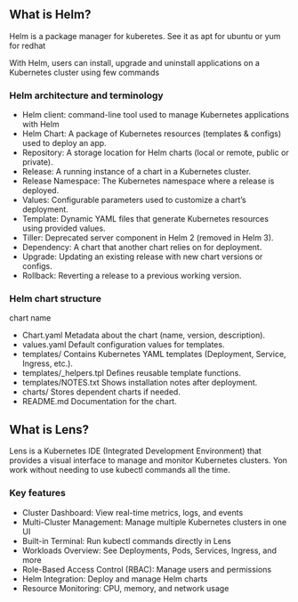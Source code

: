 ## What is Helm?

Helm is a package manager for kuberetes. See it as apt for ubuntu or yum for redhat

With Helm, users can install, upgrade and uninstall applications on a Kubernetes cluster using few commands

### Helm architecture and terminology

- Helm client: command-line tool used to manage Kubernetes applications with Helm
- Helm Chart: A package of Kubernetes resources (templates & configs) used to deploy an app.
- Repository: A storage location for Helm charts (local or remote, public or private).
- Release: A running instance of a chart in a Kubernetes cluster.
- Release Namespace: The Kubernetes namespace where a release is deployed.
- Values: Configurable parameters used to customize a chart’s deployment.
- Template: Dynamic YAML files that generate Kubernetes resources using provided values.
- Tiller: Deprecated server component in Helm 2 (removed in Helm 3).
- Dependency: A chart that another chart relies on for deployment.
- Upgrade: Updating an existing release with new chart versions or configs.
- Rollback: Reverting a release to a previous working version.

### Helm chart structure
chart name
- Chart.yaml	Metadata about the chart (name, version, description).
- values.yaml	Default configuration values for templates.
- templates/	Contains Kubernetes YAML templates (Deployment, Service, Ingress, etc.).
- templates/_helpers.tpl	Defines reusable template functions.
- templates/NOTES.txt	Shows installation notes after deployment.
- charts/	Stores dependent charts if needed.
- README.md	Documentation for the chart.

## What is Lens?
Lens is a Kubernetes IDE (Integrated Development Environment) that provides a visual interface to manage and monitor Kubernetes clusters. 
Yon work without needing to use kubectl commands all the time.

### Key features
- Cluster Dashboard: View real-time metrics, logs, and events
- Multi-Cluster Management: Manage multiple Kubernetes clusters in one UI
- Built-in Terminal: Run kubectl commands directly in Lens
- Workloads Overview: See Deployments, Pods, Services, Ingress, and more
- Role-Based Access Control (RBAC): Manage users and permissions
- Helm Integration: Deploy and manage Helm charts
- Resource Monitoring: CPU, memory, and network usage



 

